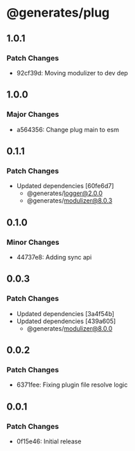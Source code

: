 # @generates/plug

## 1.0.1

### Patch Changes

- 92cf39d: Moving modulizer to dev dep

## 1.0.0

### Major Changes

- a564356: Change plug main to esm

## 0.1.1

### Patch Changes

- Updated dependencies [60fe6d7]
  - @generates/logger@2.0.0
  - @generates/modulizer@8.0.3

## 0.1.0

### Minor Changes

- 44737e8: Adding sync api

## 0.0.3

### Patch Changes

- Updated dependencies [3a4f54b]
- Updated dependencies [439a605]
  - @generates/modulizer@8.0.0

## 0.0.2

### Patch Changes

- 6371fee: Fixing plugin file resolve logic

## 0.0.1

### Patch Changes

- 0f15e46: Initial release
